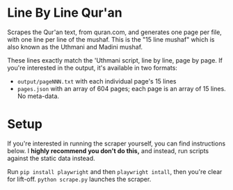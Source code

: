 # Line By Line Qur'an

Scrapes the Qur'an text, from quran.com, and generates one page per file, with one line per line of the mushaf. This is the "15 line mushaf" which is also known as the Uthmani and Madini mushaf.

These lines exactly match the 'Uthmani script, line by line, page by page. If you're interested in the output, it's available in two formats:

- `output/pageNNN.txt` with each individual page's 15 lines
- `pages.json` with an array of 604 pages; each page is an array of 15 lines. No meta-data.

# Setup

If you're interested in running the scraper yourself, you can find instructions below. I **highly recommend you don't do this,** and instead, run scripts against the static data instead.

Run `pip install playwright` and then `playwright intall`, then you're clear for lift-off. `python scrape.py` launches the scraper.

